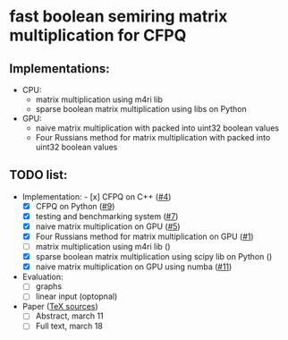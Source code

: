 # fast boolean semiring matrix multiplication for CFPQ
## Implementations:
* CPU:
    * matrix multiplication using m4ri lib
    * sparse boolean matrix multiplication using libs on Python
* GPU:
    * naive matrix multiplication with packed into uint32 boolean values
    * Four Russians method for matrix multiplication with packed into uint32 boolean values
## TODO list:
   - Implementation:
         - [x] CFPQ on C++ ([#4](https://github.com/SokolovYaroslav/fast-boolean-semiring-matrix-multiplication-for-CFPQ/issues/4))
      - [x] CFPQ on Python ([#9](https://github.com/SokolovYaroslav/fast-boolean-semiring-matrix-multiplication-for-CFPQ/issues/9))
      - [x] testing and benchmarking system ([#7](https://github.com/SokolovYaroslav/fast-boolean-semiring-matrix-multiplication-for-CFPQ/issues/7))
      - [x] naive matrix multiplication on GPU ([#5](https://github.com/SokolovYaroslav/fast-boolean-semiring-matrix-multiplication-for-CFPQ/issues/5))
      - [x] Four Russians method for matrix multiplication on GPU ([#1](https://github.com/SokolovYaroslav/fast-boolean-semiring-matrix-multiplication-for-CFPQ/issues/1))
      - [ ] matrix multiplication using m4ri lib ()
      - [x] sparse boolean matrix multiplication using scipy lib on Python ()
      - [x] naive matrix multiplication on GPU using numba ([#11](https://github.com/SokolovYaroslav/fast-boolean-semiring-matrix-multiplication-for-CFPQ/issues/11))
   - Evaluation:
      - [ ] graphs
      - [ ] linear input (optopnal)
   - Paper ([TeX sources](https://github.com/YaccConstructor/articles/tree/master/InProgress/CFPQ_on_GPGPU_implementation_comparison))
      - [ ] Abstract, march 11
      - [ ] Full text, march 18
